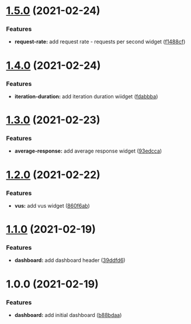 # [1.5.0](https://github.com/matthewthomasgb/k6-aws-cloudwatch-cdk/compare/v1.4.0...v1.5.0) (2021-02-24)


### Features

* **request-rate:** add request rate - requests per second widget ([f1488cf](https://github.com/matthewthomasgb/k6-aws-cloudwatch-cdk/commit/f1488cfb8bf9350c2e872d37f83e31c84625586c))

# [1.4.0](https://github.com/matthewthomasgb/k6-aws-cloudwatch-cdk/compare/v1.3.0...v1.4.0) (2021-02-24)


### Features

* **iteration-duration:** add iteration duration wiidget ([fdabbba](https://github.com/matthewthomasgb/k6-aws-cloudwatch-cdk/commit/fdabbba9b09966b21b06a6be7af3a527600b63a6))

# [1.3.0](https://github.com/matthewthomasgb/k6-aws-cloudwatch-cdk/compare/v1.2.0...v1.3.0) (2021-02-23)


### Features

* **average-response:** add average response widget ([93edcca](https://github.com/matthewthomasgb/k6-aws-cloudwatch-cdk/commit/93edcca8f6d526b9dc2c475421eb0ee406604037))

# [1.2.0](https://github.com/matthewthomasgb/k6-aws-cloudwatch-cdk/compare/v1.1.0...v1.2.0) (2021-02-22)


### Features

* **vus:** add vus widget ([860f6ab](https://github.com/matthewthomasgb/k6-aws-cloudwatch-cdk/commit/860f6ab220a2e939e1a3b8e8396f2eb70af969f4))

# [1.1.0](https://github.com/matthewthomasgb/k6-aws-cloudwatch-cdk/compare/v1.0.0...v1.1.0) (2021-02-19)


### Features

* **dashboard:** add dashboard header ([39ddfd6](https://github.com/matthewthomasgb/k6-aws-cloudwatch-cdk/commit/39ddfd6564537ef2221d9fbea9a25a3436486a38))

# 1.0.0 (2021-02-19)


### Features

* **dashboard:** add initial dashboard ([b88bdaa](https://github.com/matthewthomasgb/k6-aws-cloudwatch-cdk/commit/b88bdaafd518181f79721edf360583ae168f9f7c))
